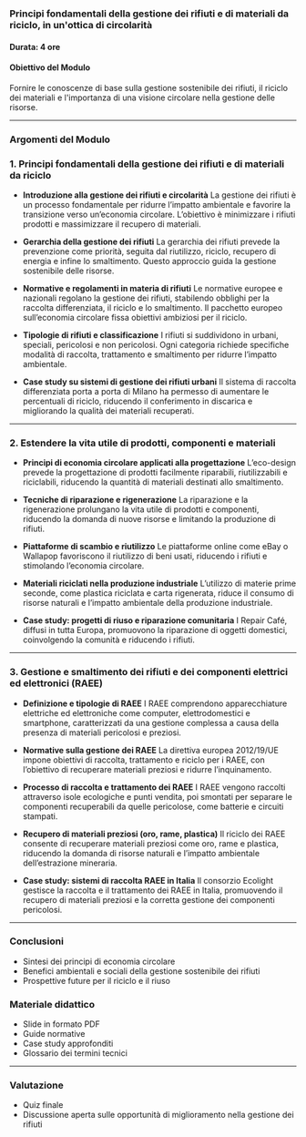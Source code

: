 ### Principi fondamentali della gestione dei rifiuti e di materiali da riciclo, in un'ottica di circolarità
#### Durata: 4 ore

#### Obiettivo del Modulo
Fornire le conoscenze di base sulla gestione sostenibile dei rifiuti, il riciclo dei materiali e l'importanza di una visione circolare nella gestione delle risorse.

---

### Argomenti del Modulo

### 1. Principi fondamentali della gestione dei rifiuti e di materiali da riciclo
- **Introduzione alla gestione dei rifiuti e circolarità**
  La gestione dei rifiuti è un processo fondamentale per ridurre l’impatto ambientale e favorire la transizione verso un’economia circolare. L’obiettivo è minimizzare i rifiuti prodotti e massimizzare il recupero di materiali.

- **Gerarchia della gestione dei rifiuti**
  La gerarchia dei rifiuti prevede la prevenzione come priorità, seguita dal riutilizzo, riciclo, recupero di energia e infine lo smaltimento. Questo approccio guida la gestione sostenibile delle risorse.

- **Normative e regolamenti in materia di rifiuti**
  Le normative europee e nazionali regolano la gestione dei rifiuti, stabilendo obblighi per la raccolta differenziata, il riciclo e lo smaltimento. Il pacchetto europeo sull’economia circolare fissa obiettivi ambiziosi per il riciclo.

- **Tipologie di rifiuti e classificazione**
  I rifiuti si suddividono in urbani, speciali, pericolosi e non pericolosi. Ogni categoria richiede specifiche modalità di raccolta, trattamento e smaltimento per ridurre l’impatto ambientale.

- **Case study su sistemi di gestione dei rifiuti urbani**
  Il sistema di raccolta differenziata porta a porta di Milano ha permesso di aumentare le percentuali di riciclo, riducendo il conferimento in discarica e migliorando la qualità dei materiali recuperati.

---

### 2. Estendere la vita utile di prodotti, componenti e materiali
- **Principi di economia circolare applicati alla progettazione**
  L’eco-design prevede la progettazione di prodotti facilmente riparabili, riutilizzabili e riciclabili, riducendo la quantità di materiali destinati allo smaltimento.

- **Tecniche di riparazione e rigenerazione**
  La riparazione e la rigenerazione prolungano la vita utile di prodotti e componenti, riducendo la domanda di nuove risorse e limitando la produzione di rifiuti.

- **Piattaforme di scambio e riutilizzo**
  Le piattaforme online come eBay o Wallapop favoriscono il riutilizzo di beni usati, riducendo i rifiuti e stimolando l’economia circolare.

- **Materiali riciclati nella produzione industriale**
  L’utilizzo di materie prime seconde, come plastica riciclata e carta rigenerata, riduce il consumo di risorse naturali e l’impatto ambientale della produzione industriale.

- **Case study: progetti di riuso e riparazione comunitaria**
  I Repair Café, diffusi in tutta Europa, promuovono la riparazione di oggetti domestici, coinvolgendo la comunità e riducendo i rifiuti.

---

### 3. Gestione e smaltimento dei rifiuti e dei componenti elettrici ed elettronici (RAEE)
- **Definizione e tipologie di RAEE**
  I RAEE comprendono apparecchiature elettriche ed elettroniche come computer, elettrodomestici e smartphone, caratterizzati da una gestione complessa a causa della presenza di materiali pericolosi e preziosi.

- **Normative sulla gestione dei RAEE**
  La direttiva europea 2012/19/UE impone obiettivi di raccolta, trattamento e riciclo per i RAEE, con l’obiettivo di recuperare materiali preziosi e ridurre l’inquinamento.

- **Processo di raccolta e trattamento dei RAEE**
  I RAEE vengono raccolti attraverso isole ecologiche e punti vendita, poi smontati per separare le componenti recuperabili da quelle pericolose, come batterie e circuiti stampati.

- **Recupero di materiali preziosi (oro, rame, plastica)**
  Il riciclo dei RAEE consente di recuperare materiali preziosi come oro, rame e plastica, riducendo la domanda di risorse naturali e l’impatto ambientale dell’estrazione mineraria.

- **Case study: sistemi di raccolta RAEE in Italia**
  Il consorzio Ecolight gestisce la raccolta e il trattamento dei RAEE in Italia, promuovendo il recupero di materiali preziosi e la corretta gestione dei componenti pericolosi.

---

### Conclusioni
- Sintesi dei principi di economia circolare
- Benefici ambientali e sociali della gestione sostenibile dei rifiuti
- Prospettive future per il riciclo e il riuso

### Materiale didattico
- Slide in formato PDF
- Guide normative
- Case study approfonditi
- Glossario dei termini tecnici

---

### Valutazione
- Quiz finale
- Discussione aperta sulle opportunità di miglioramento nella gestione dei rifiuti

